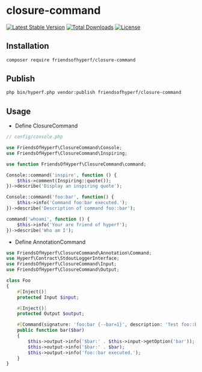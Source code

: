 # closure-command

[![Latest Stable Version](https://img.shields.io/packagist/v/friendsofhyperf/closure-command)](https://packagist.org/packages/friendsofhyperf/closure-command)
[![Total Downloads](https://img.shields.io/packagist/dt/friendsofhyperf/closure-command)](https://packagist.org/packages/friendsofhyperf/closure-command)
[![License](https://img.shields.io/packagist/l/friendsofhyperf/closure-command)](https://github.com/friendsofhyperf/closure-command)

## Installation

```bash
composer require friendsofhyperf/closure-command
```

## Publish

```bash
php bin/hyperf.php vendor:publish friendsofhyperf/closure-command
```

## Usage

- Define ClosureCommand

```php
// config/console.php

use FriendsOfHyperf\ClosureCommand\Console;
use FriendsOfHyperf\ClosureCommand\Inspiring;

use function FriendsOfHyperf\ClosureCommand\command;

Console::command('inspire', function () {
    $this->comment(Inspiring::quote());
})->describe('Display an inspiring quote');

Console::command('foo:bar', function() {
    $this->info('Command foo:bar executed.');
})->describe('Description of command foo::bar');

command('whoami', function () {
    $this->info('Your are friend of hyperf');
})->describe('Who am I');
```

- Define AnnotationCommand

```php
use FriendsOfHyperf\ClosureCommand\Annotation\Command;
use Hyperf\Contract\StdoutLoggerInterface;
use FriendsOfHyperf\ClosureCommand\Input;
use FriendsOfHyperf\ClosureCommand\Output;

class Foo
{
    #[Inject()]
    protected Input $input;

    #[Inject()]
    protected Output $output;

    #[Command(signature: 'foo:bar {--bar=1}', description: 'Test foo::bar')]
    public function bar($bar)
    {
        $this->output->info('$bar:' . $this->input->getOption('bar'));
        $this->output->info('$bar:' . $bar);
        $this->output->info('foo::bar executed.');
    }
}
```
